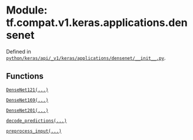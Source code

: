 <div itemscope itemtype="http://developers.google.com/ReferenceObject">
<meta itemprop="name" content="tf.compat.v1.keras.applications.densenet" />
<meta itemprop="path" content="Stable" />
</div>

# Module: tf.compat.v1.keras.applications.densenet





Defined in [`python/keras/api/_v1/keras/applications/densenet/__init__.py`](/code/stable/tensorflow/python/keras/api/_v1/keras/applications/densenet/__init__.py).

<!-- Placeholder for "Used in" -->


## Functions

[`DenseNet121(...)`](../../../../../tf/keras/applications/DenseNet121.md)

[`DenseNet169(...)`](../../../../../tf/keras/applications/DenseNet169.md)

[`DenseNet201(...)`](../../../../../tf/keras/applications/DenseNet201.md)

[`decode_predictions(...)`](../../../../../tf/keras/applications/densenet/decode_predictions.md)

[`preprocess_input(...)`](../../../../../tf/keras/applications/densenet/preprocess_input.md)

